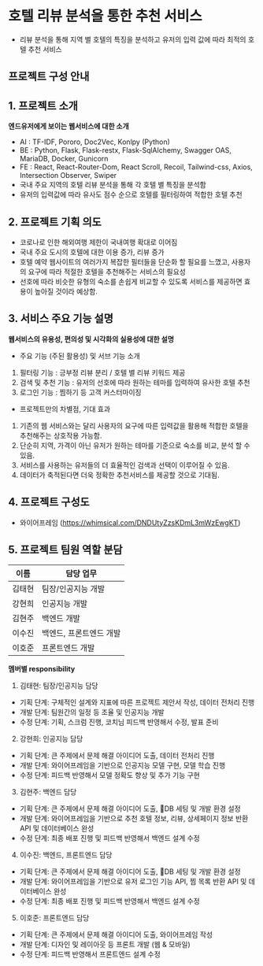 

# 호텔 리뷰 분석을 통한 추천 서비스

- 리뷰 분석을 통해 지역 별 호텔의 특징을 분석하고 유저의 입력 값에 따라 최적의 호텔 추천 서비스


## 프로젝트 구성 안내


## 1. 프로젝트 소개

**엔드유저에게 보이는 웹서비스에 대한 소개**
  - AI : TF-IDF, Pororo, Doc2Vec, Konlpy (Python)
  - BE : Python, Flask, Flask-restx, Flask-SqlAlchemy, Swagger OAS, MariaDB, Docker, Gunicorn
  - FE : React, React-Router-Dom, React Scroll, Recoil, Tailwind-css, Axios, Intersection Observer, Swiper
  - 국내 주요 지역의 호텔 리뷰 분석을 통해 각 호텔 별 특징을 분석함
  - 유저의 입력값에 따라 유사도 점수 순으로 호텔를 필터링하여 적합한 호텔 추천

## 2. 프로젝트 기획 의도

  - 코로나로 인한 해외여행 제한이 국내여행 확대로 이어짐 
  - 국내 주요 도시의 호텔에 대한 이용 증가, 리뷰 증가
  - 호텔 예약 웹사이트의 여러가지 복잡한 필터들을 단순화 할 필요를 느꼈고, 사용자의 요구에 따라 적절한 호텔을 추천해주는 서비스의 필요성
  - 선호에 따라 비슷한 유형의 숙소를 손쉽게 비교할 수 있도록 서비스를 제공하면 효용이 높아질 것이라 예상함.

## 3. 서비스 주요 기능 설명

**웹서비스의 유용성, 편의성 및 시각화의 실용성에 대한 설명**
  - 주요 기능 (주된 활용성) 및 서브 기능 소개
   1) 필터링 기능 : 긍부정 리뷰 분리 / 호텔 별 리뷰 키워드 제공
   2) 검색 및 추천 기능 : 유저의 선호에 따라 원하는 테마를 입력하여 유사한 호텔 추천
   3) 로그인 기능 : 찜하기 등 고객 커스터마이징

  - 프로젝트만의 차별점, 기대 효과
   1) 기존의 웹 서비스와는 달리 사용자의 요구에 따른 입력값을 활용해 적합한 호텔을 추천해주는 상호작용 가능함.
   2) 단순히 지역, 가격이 아닌 유저가 원하는 테마를 기준으로 숙소를 비교, 분석 할 수 있음.
   3) 서비스를 사용하는 유저들의 더 효율적인 검색과 선택이 이루어질 수 있음.
   4) 데이터가 축적된다면 더욱 정확한 추천서비스를 제공할 것으로 기대됨.

## 4. 프로젝트 구성도
  - 와이어프레임 (https://whimsical.com/DNDUtyZzsKDmL3mWzEwgKT)

## 5. 프로젝트 팀원 역할 분담
| 이름 | 담당 업무 |
| ------ | ------ |
| 김태현 | 팀장/인공지능 개발 |
| 강현희 | 인공지능 개발 |
| 김현주 | 백엔드 개발 |
| 이수진 | 백엔드, 프론트엔드 개발 |
| 이호준 | 프론트엔드 개발 |

**멤버별 responsibility**

1. 김태현: 팀장/인공지능 담당

- 기획 단계: 구체적인 설계와 지표에 따른 프로젝트 제안서 작성, 데이터 전처리 진행
- 개발 단계: 팀원간의 일정 등 조율 및 인공지능 개발
- 수정 단계: 기획, 스크럼 진행, 코치님 피드백 반영해서 수정, 발표 준비

2. 강현희: 인공지능 담당

- 기획 단계: 큰 주제에서 문제 해결 아이디어 도출, 데이터 전처리 진행
- 개발 단계: 와이어프레임을 기반으로 인공지능 모델 구현, 모델 학습 진행
- 수정 단계: 피드백 반영해서 모델 정확도 향상 및 추가 기능 구현

3. 김현주: 백엔드 담당

- 기획 단계: 큰 주제에서 문제 해결 아이디어 도출, DB 세팅 및 개발 환경 설정
- 개발 단계: 와이어프레임을 기반으로 추천 호텔 정보, 리뷰, 상세페이지 정보 반환 API 및 데이터베이스 완성
- 수정 단계: 최종 배포 진행 및 피드백 반영해서 백엔드 설계 수정

4. 이수진: 백엔드, 프론트엔드 담당

- 기획 단계: 큰 주제에서 문제 해결 아이디어 도출, DB 세팅 및 개발 환경 설정
- 개발 단계: 와이어프레임을 기반으로 유저 로그인 기능 API, 찜 목록 반환 API 및 데이터베이스 완성
- 수정 단계: 최종 배포 진행 및 피드백 반영해서 백엔드 설계 수정

5. 이호준: 프론트엔드 담당

- 기획 단계: 큰 주제에서 문제 해결 아이디어 도출, 와이어프레임 작성
- 개발 단계: 디자인 및 레이아웃 등 프론트 개발 (웹 & 모바일)
- 수정 단계: 피드백 반영해서 프론트엔드 설계 수정
